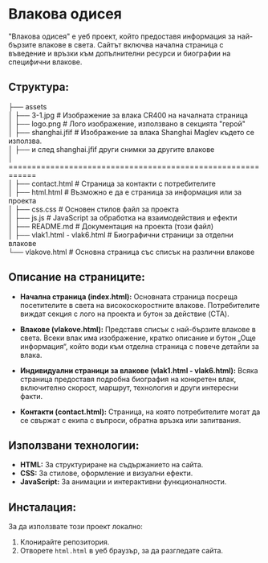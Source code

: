 # Влакова одисея

"Влакова одисея" е уеб проект, който предоставя информация за най-бързите влакове в света. Сайтът включва начална страница с въведение и връзки към допълнителни ресурси и биографии на специфични влакове.

## Структура:
├── assets  
│ ├── 3-1.jpg # Изображение за влака CR400 на началната страница  
│ ├── logo.png # Лого изображение, използвано в секцията "герой"  
│ ├── shanghai.jfif # Изображение за влака Shanghai Maglev където се използва.  
│ ├── и след shanghai.jfif други снимки за другите влакове  
│ ============================================================        
│ ├── contact.html # Страница за контакти с потребителите  
│ ├── html.html # Възможно е да е страница за информация или за проекта  
│ ├── css.css # Основен стилов файл за проекта  
│ ├── js.js # JavaScript за обработка на взаимодействия и ефекти  
│ ├── README.md # Документация на проекта (този файл)  
│ ├── vlak1.html - vlak6.html # Биографични страници за отделни влакове  
└── vlakove.html # Основна страница със списък на различни влакове 


## Описание на страниците:
- **Начална страница (index.html):** Основната страница посреща посетителите в света на високоскоростните влакове. Потребителите виждат секция с лого на проекта и бутон за действие (CTA).
  
- **Влакове (vlakove.html):** Представя списък с най-бързите влакове в света. Всеки влак има изображение, кратко описание и бутон „Още информация“, който води към отделна страница с повече детайли за влака.

- **Индивидуални страници за влакове (vlak1.html - vlak6.html):** Всяка страница предоставя подробна биография на конкретен влак, включително скорост, маршрут, технология и други интересни факти.

- **Контакти (contact.html):** Страница, на която потребителите могат да се свържат с екипа с въпроси, обратна връзка или запитвания.

## Използвани технологии:
- **HTML:** За структуриране на съдържанието на сайта.
- **CSS:** За стилове, оформление и визуални ефекти.
- **JavaScript:** За анимации и интерактивни функционалности.

## Инсталация:
За да използвате този проект локално:
1. Клонирайте репозитория.
2. Отворете `html.html` в уеб браузър, за да разгледате сайта.
